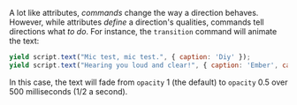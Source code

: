 A lot like attributes, _commands_ change the way a direction behaves. However, while attributes _define_ a direction's qualities, commands tell directions what _to do_.  For instance, the `transition` command will animate the text:

```js
yield script.text("Mic test, mic test.", { caption: 'Diy' });
yield script.text("Hearing you loud and clear!", { caption: 'Ember', captionPosition: 'right' }).transition({ effect: { opacity: 0.5 }, duration: 500 });
```

In this case, the text will fade from `opacity` 1 (the default) to `opacity` 0.5 over 500 milliseconds (1/2 a second).
